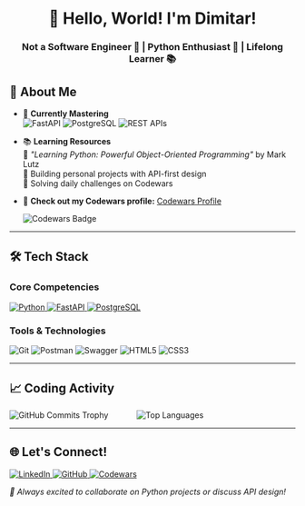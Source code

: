 <h1 align="center">👋 Hello, World! I'm Dimitar!</h1>
<h3 align="center">Not a Software Engineer 👶 | Python Enthusiast 🐍 | Lifelong Learner 📚</h3>

## 📌 About Me

- 🌱 **Currently Mastering**  
  ![FastAPI](https://img.shields.io/badge/-FastAPI-009688?logo=fastapi&logoColor=white) 
  ![PostgreSQL](https://img.shields.io/badge/-PostgreSQL-336791?logo=postgresql&logoColor=white) 
  ![REST APIs](https://img.shields.io/badge/-REST%20APIs-FF6F00?logo=rest&logoColor=white)

- 📚 **Learning Resources**  
  🔹 *"Learning Python: Powerful Object-Oriented Programming"* by Mark Lutz  
  🔹 Building personal projects with API-first design  
  🔹 Solving daily challenges on Codewars 

- 🔗 **Check out my Codewars profile:** [Codewars Profile](https://www.codewars.com/users/draganovdimitar2)  
  
  ![Codewars Badge](https://www.codewars.com/users/draganovdimitar2/badges/large)

---

## 🛠️ Tech Stack

### Core Competencies
<p align="left">
  <a href="https://www.python.org" target="_blank">
    <img src="https://img.shields.io/badge/Python-3776AB?logo=python&logoColor=white&style=for-the-badge" alt="Python">
  </a>
  <a href="https://fastapi.tiangolo.com/" target="_blank">
    <img src="https://img.shields.io/badge/FastAPI-009688?logo=fastapi&logoColor=white&style=for-the-badge" alt="FastAPI">
  </a>
  <a href="https://www.postgresql.org" target="_blank">
    <img src="https://img.shields.io/badge/PostgreSQL-336791?logo=postgresql&logoColor=white&style=for-the-badge" alt="PostgreSQL">
  </a>
</p>


### Tools & Technologies
<p align="left">
  <img src="https://img.shields.io/badge/Git-F05032?logo=git&logoColor=white&style=flat" alt="Git">
  <img src="https://img.shields.io/badge/Postman-FF6C37?logo=postman&logoColor=white&style=flat" alt="Postman">
  <img src="https://img.shields.io/badge/Swagger-85EA2D?logo=swagger&logoColor=black&style=flat" alt="Swagger">
  <img src="https://img.shields.io/badge/HTML5-E34F26?logo=html5&logoColor=white&style=flat" alt="HTML5">
  <img src="https://img.shields.io/badge/CSS3-1572B6?logo=css3&logoColor=white&style=flat" alt="CSS3">
</p>

---
## 📈 Coding Activity

<div align="left">
  <div style="display: flex; justify-content: left; align-items: center; gap: 50px; width: 100%;">
    <img src="https://github-profile-trophy.vercel.app/?username=draganovdimitar2&theme=onedark&no-bg=true&no-frame=true&title=Commits" alt="GitHub Commits Trophy" style="max-width: 300px; height: auto;">
    <img src="https://github-readme-stats.vercel.app/api/top-langs?username=draganovdimitar2&layout=compact&theme=vision-friendly-dark" alt="Top Languages" style="max-width: 300px; height: auto;">
  </div>
</div>


---

## 🌐 Let's Connect!

<p align="left">
  <a href="https://www.linkedin.com/in/draganovdimitar">
    <img src="https://img.shields.io/badge/LinkedIn-0077B5?logo=linkedin&logoColor=white&style=for-the-badge" alt="LinkedIn">
  </a>
  <a href="https://github.com/draganovdimitar2">
    <img src="https://img.shields.io/badge/GitHub-181717?logo=github&logoColor=white&style=for-the-badge" alt="GitHub">
  </a>
  <a href="https://www.codewars.com/users/draganovdimitar2">
    <img src="https://img.shields.io/badge/Codewars-B1361E?logo=codewars&logoColor=white&style=for-the-badge" alt="Codewars">
  </a>
</p>

<div align="left">
  <i>🚀 Always excited to collaborate on Python projects or discuss API design!</i>
</div>
